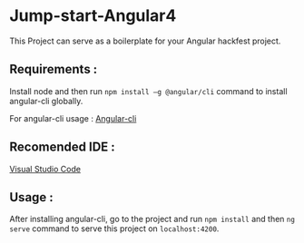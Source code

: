 # Jump-start-Angular4
This Project can serve as a boilerplate for your Angular hackfest project.

## Requirements : 

Install node and then run `npm install –g @angular/cli` command to install angular-cli globally.

For angular-cli usage : [Angular-cli](https://github.com/angular/angular-cli/wiki)

## Recomended IDE :  

[Visual Studio Code](https://code.visualstudio.com/)

## Usage : 

After installing angular-cli, go to the project and run `npm install` and then `ng serve` command to serve this project on `localhost:4200`.
